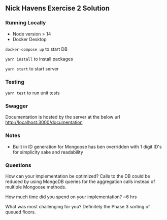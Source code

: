 ## Nick Havens Exercise 2 Solution

### Running Locally ###

* Node version > 14
* Docker Desktop

`docker-compose up` to start DB

`yarn install` to install packages

`yarn start` to start server

### Testing ###
`yarn test` to run unit tests

### Swagger ###
Documentation is hosted by the server at the below url
[http://localhost:3000/documentation](http://localhost:3000/documentation)

### Notes ###
- Built in ID generation for Mongoose has ben overridden with 1 digit ID's for simplicity sake and readability

### Questions ###
How can your implementation be optimized?
  Calls to the DB could be reduced by using MongoDB queries for the aggregation calls instead of multiple Mongoose methods.

How much time did you spend on your implementation?
  ~6 hrs

What was most challenging for you?
  Definitely the Phase 3 sorting of queued floors.
